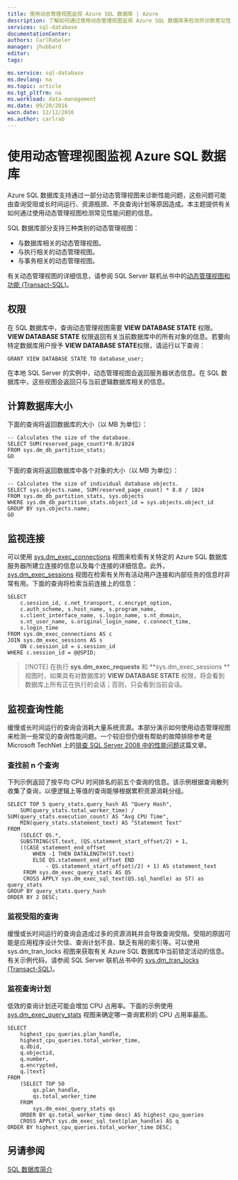 ```yaml
---
title: 使用动态管理视图监视 Azure SQL 数据库 | Azure
description: 了解如何通过使用动态管理视图监视 Azure SQL 数据库来检测并诊断常见性能问题。
services: sql-database
documentationCenter: 
authors: CarlRabeler
manager: jhubbard
editor: 
tags: 

ms.service: sql-database
ms.devlang: na
ms.topic: article
ms.tgt_pltfrm: na
ms.workload: data-management
ms.date: 09/20/2016
wacn.date: 12/12/2016
ms.author: carlrab
---
```


# 使用动态管理视图监视 Azure SQL 数据库

Azure SQL 数据库支持通过一部分动态管理视图来诊断性能问题，这些问题可能由查询受阻或长时间运行、资源瓶颈、不良查询计划等原因造成。本主题提供有关如何通过使用动态管理视图检测常见性能问题的信息。

SQL 数据库部分支持三种类别的动态管理视图：

- 与数据库相关的动态管理视图。
- 与执行相关的动态管理视图。
- 与事务相关的动态管理视图。

有关动态管理视图的详细信息，请参阅 SQL Server 联机丛书中的[动态管理视图和功能 (Transact-SQL)](https://msdn.microsoft.com/zh-cn/library/ms188754.aspx)。

## 权限

在 SQL 数据库中，查询动态管理视图需要 **VIEW DATABASE STATE** 权限。**VIEW DATABASE STATE** 权限返回有关当前数据库中的所有对象的信息。若要向特定数据库用户授予 **VIEW DATABASE STATE**权限，请运行以下查询：

	GRANT VIEW DATABASE STATE TO database_user;

在本地 SQL Server 的实例中，动态管理视图会返回服务器状态信息。在 SQL 数据库中，这些视图会返回只与当前逻辑数据库相关的信息。

## 计算数据库大小

下面的查询将返回数据库的大小（以 MB 为单位）：

	-- Calculates the size of the database.
	SELECT SUM(reserved_page_count)*8.0/1024
	FROM sys.dm_db_partition_stats;
	GO

下面的查询将返回数据库中各个对象的大小（以 MB 为单位）：

	-- Calculates the size of individual database objects.
	SELECT sys.objects.name, SUM(reserved_page_count) * 8.0 / 1024
	FROM sys.dm_db_partition_stats, sys.objects
	WHERE sys.dm_db_partition_stats.object_id = sys.objects.object_id
	GROUP BY sys.objects.name;
	GO

## 监视连接

可以使用 [sys.dm\_exec\_connections](https://msdn.microsoft.com/zh-cn/library/ms181509.aspx) 视图来检索有关特定的 Azure SQL 数据库服务器所建立连接的信息以及每个连接的详细信息。此外，[sys.dm\_exec\_sessions](https://msdn.microsoft.com/zh-cn/library/ms176013.aspx) 视图在检索有关所有活动用户连接和内部任务的信息时非常有用。下面的查询将检索当前连接上的信息：

	SELECT
	    c.session_id, c.net_transport, c.encrypt_option,
	    c.auth_scheme, s.host_name, s.program_name,
	    s.client_interface_name, s.login_name, s.nt_domain,
	    s.nt_user_name, s.original_login_name, c.connect_time,
	    s.login_time
	FROM sys.dm_exec_connections AS c
	JOIN sys.dm_exec_sessions AS s
	    ON c.session_id = s.session_id
	WHERE c.session_id = @@SPID;

> [!NOTE] 在执行 **sys.dm\_exec\_requests** 和 **sys.dm\_exec\_sessions **视图时，如果具有对数据库的 **VIEW DATABASE STATE** 权限，将会看到数据库上所有正在执行的会话；否则，只会看到当前会话。

## 监视查询性能

缓慢或长时间运行的查询会消耗大量系统资源。本部分演示如何使用动态管理视图来检测一些常见的查询性能问题。一个较旧但仍很有帮助的故障排除参考是 Microsoft TechNet 上的[排查 SQL Server 2008 中的性能问题](http://download.microsoft.com/download/D/B/D/DBDE7972-1EB9-470A-BA18-58849DB3EB3B/TShootPerfProbs2008.docx)这篇文章。

### 查找前 n 个查询

下列示例返回了按平均 CPU 时间排名的前五个查询的信息。该示例根据查询散列收集了查询，以便逻辑上等值的查询能够根据累积资源消耗分组。

	SELECT TOP 5 query_stats.query_hash AS "Query Hash",
	    SUM(query_stats.total_worker_time) / SUM(query_stats.execution_count) AS "Avg CPU Time",
	    MIN(query_stats.statement_text) AS "Statement Text"
	FROM
	    (SELECT QS.*,
	    SUBSTRING(ST.text, (QS.statement_start_offset/2) + 1,
	    ((CASE statement_end_offset
	        WHEN -1 THEN DATALENGTH(ST.text)
	        ELSE QS.statement_end_offset END
	            - QS.statement_start_offset)/2) + 1) AS statement_text
	     FROM sys.dm_exec_query_stats AS QS
	     CROSS APPLY sys.dm_exec_sql_text(QS.sql_handle) as ST) as query_stats
	GROUP BY query_stats.query_hash
	ORDER BY 2 DESC;

### 监视受阻的查询

缓慢或长时间运行的查询会造成过多的资源消耗并会导致查询受阻。受阻的原因可能是应用程序设计欠佳、查询计划不良、缺乏有用的索引等。可以使用 sys.dm\_tran\_locks 视图来获取有关 Azure SQL 数据库中当前锁定活动的信息。有关示例代码，请参阅 SQL Server 联机丛书中的 [sys.dm\_tran\_locks (Transact-SQL)](https://msdn.microsoft.com/zh-cn/library/ms190345.aspx)。

### 监视查询计划

低效的查询计划还可能会增加 CPU 占用率。下面的示例使用 [sys.dm\_exec\_query\_stats](https://msdn.microsoft.com/zh-cn/library/ms189741.aspx) 视图来确定哪一查询累积的 CPU 占用率最高。

	SELECT
	    highest_cpu_queries.plan_handle,
	    highest_cpu_queries.total_worker_time,
	    q.dbid,
	    q.objectid,
	    q.number,
	    q.encrypted,
	    q.[text]
	FROM
	    (SELECT TOP 50
	        qs.plan_handle,
	        qs.total_worker_time
	    FROM
	        sys.dm_exec_query_stats qs
	    ORDER BY qs.total_worker_time desc) AS highest_cpu_queries
	    CROSS APPLY sys.dm_exec_sql_text(plan_handle) AS q
	ORDER BY highest_cpu_queries.total_worker_time DESC;

## 另请参阅

[SQL 数据库简介](./sql-database-technical-overview.md)

<!---HONumber=Mooncake_Quality_Review_1118_2016-->